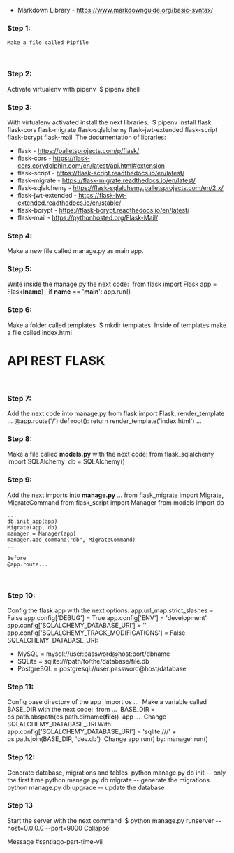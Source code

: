 - Markdown Library - https://www.markdownguide.org/basic-syntax/
​
### Step 1: 
    Make a file called Pipfile
​
### Step 2:
Activate virtualenv with pipenv
​
    $ pipenv shell 
​
### Step 3:
With virtualenv activated install the next libraries.
​
    $ pipenv install flask flask-cors flask-migrate flask-sqlalchemy flask-jwt-extended flask-script flask-bcrypt flask-mail
​
The documentation of libraries:
​
- flask - https://palletsprojects.com/p/flask/
- flask-cors - https://flask-cors.corydolphin.com/en/latest/api.html#extension
- flask-script - https://flask-script.readthedocs.io/en/latest/
- flask-migrate - https://flask-migrate.readthedocs.io/en/latest/
- flask-sqlalchemy - https://flask-sqlalchemy.palletsprojects.com/en/2.x/
- flask-jwt-extended - https://flask-jwt-extended.readthedocs.io/en/stable/
- flask-bcrypt - https://flask-bcrypt.readthedocs.io/en/latest/
- flask-mail - https://pythonhosted.org/Flask-Mail/
​
### Step 4:
Make a new file called manage.py as main app.
​
### Step 5:
Write inside the manage.py the next code:
​
    from flask import Flask
​
    app = Flask(__name__)
​
​
    if __name__ == '__main__':
        app.run()
​
### Step 6:
Make a folder called templates
​
    $ mkdir templates
​
Inside of templates make a file called index.html
​
    <!DOCTYPE html>
    <html lang="en">
    <head>
        <meta charset="UTF-8">
        <meta name="viewport" content="width=device-width, initial-scale=1.0">
        <title>Document</title>
    </head>
    <body>
        <h1>API REST FLASK</h1>
    </body>
    </html>
​
### Step 7:
Add the next code into manage.py
    from flask import Flask, render_template
    ...
    @app.route('/')
    def root():
        return render_template('index.html')
    ...
### Step 8:
Make a file called **models.py** with the next code:
​
    from flask_sqlalchemy import SQLAlchemy
​
    db = SQLAlchemy()
​
### Step 9:
Add the next imports into **manage.py**
    ...
    from flask_migrate import Migrate, MigrateCommand
    from flask_script import Manager
    from models import db
    
    ...
    db.init_app(app)
    Migrate(app, db)
    manager = Manager(app)
    manager.add_command("db", MigrateCommand)
    ...
    
    Before
    @app.route...
​
### Step 10:
Config the flask app with the next options:
​
    app.url_map.strict_slashes = False
    app.config['DEBUG'] = True
    app.config['ENV'] = 'development'
    app.config['SQLALCHEMY_DATABASE_URI'] = ''
    app.config['SQLALCHEMY_TRACK_MODIFICATIONS'] = False 
​
SQLALCHEMY_DATABASE_URI:
- MySQL = mysql://user:password@host:port/dbname
- SQLite = sqlite:///path/to/the/database/file.db
- PostgreSQL = postgresql://user:password@host/database
​
### Step 11:
Config base directory of the app
​
    import os
    ...
​
Make a variable called BASE_DIR with the next code:
​
    from ...
​
    BASE_DIR = os.path.abspath(os.path.dirname(__file__))
​
    app ...
​
Change SQLALCHEMY_DATABASE_URI With:
​
    app.config['SQLALCHEMY_DATABASE_URI'] = 'sqlite:///' + os.path.join(BASE_DIR, 'dev.db')
​
Change app.run() by:
    manager.run()
​
### Step 12:
Generate database, migrations and tables
​
    python manage.py db init -- only the first time
    python manage.py db migrate -- generate the migrations
    python manage.py db upgrade -- update the database
​
​
### Step 13 
Start the server with the next command
​
    $ python manage.py runserver --host=0.0.0.0 --port=9000
Collapse




Message #santiago-part-time-vii


